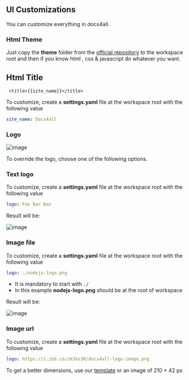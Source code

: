 <!--
{
  "order": 3,
  "title": "UI Customizations"
}
-->


## UI Customizations

You can customize everything in docs4all. 

### Html Theme

Just copy the **theme** folder from the [official repository](https://github.com/docs4all/docs4all) to the workspace root and then if you know html , css & javascript do whatever you want.

## Html Title

` <title>{{site_name}}</title>`

To customize, create a **settings.yaml** file at the workspace root with the following value

```yaml
site_name: Docs4all
```

### Logo

![image](https://github.com/docs4all/docs4all/assets/3322836/3577a6c6-9469-48ad-adae-3a1e949773a3)

To override the logo, choose one of the following options.

### Text logo

To customize, create a **settings.yaml** file at the workspace root with the following value

```yaml
logo: Foo Bar Baz
```

Result will be:

![image](https://github.com/docs4all/docs4all/assets/3322836/c87b7a50-c225-407c-b183-7748b5b609a7)


### Image file 

To customize, create a **settings.yaml** file at the workspace root with the following value

```yaml
logo: ./nodejs-logo.png
```

- It is mandatory to start with `./`
- In this example **nodejs-logo.png** should be at the root of workspace

Result will be:

![image](https://github.com/docs4all/docs4all/assets/3322836/9a51521f-1a05-4578-8da0-b63f266d37ad)

### Image url

To customize, create a **settings.yaml** file at the workspace root with the following value

```yaml
logo: https://i.ibb.co/zm3Xs2R/docs4all-logo-image.png
```

To get a better dimensions, use our [template](https://github.com/docs4all/docs4all/wiki/Logo-Image-Template) or an image of 210 × 42 px
